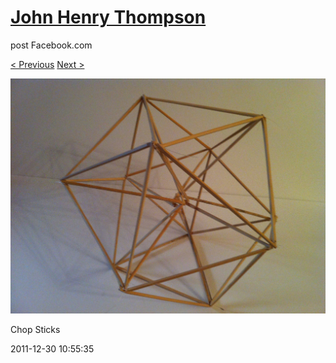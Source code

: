 # [John Henry Thompson](../README.md)
post Facebook.com

[< Previous](2011-12-30-2.md) [Next >](2011-12-30-4.md)

[![](../media/2011-12-30/Chop-Sticks.jpg)](../README.md)

Chop Sticks

2011-12-30 10:55:35